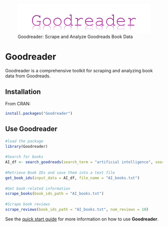 
<figure>
<img src="man/images/logo.png"
alt="Goodreader: Scrape and Analyze Goodreads Book Data" />
<figcaption aria-hidden="true">Goodreader: Scrape and Analyze Goodreads
Book Data</figcaption>
</figure>

# Goodreader

Goodreader is a comprehensive toolkit for scraping and analyzing book
data from Goodreads.

## Installation

From CRAN:

``` r
install.packages("Goodreader") 
```

## Use Goodreader

``` r
#load the package
library(Goodreader)

#Search for books
AI_df <- search_goodreads(search_term = "artificial intelligence", search_in = "title", num_books = 10, sort_by = "ratings")

#Retrieve Book IDs and save them into a text file
get_book_ids(input_data = AI_df, file_name = "AI_books.txt")

#Get book-related information
scrape_books(book_ids_path = "AI_books.txt")

#Scrape book reviews
scrape_reviews(book_ids_path = "AI_books.txt", num_reviews = 10)
```

See the [quick start guide](/vignettes/Intro_to_Goodreader.Rmd) for more
information on how to use **Goodreader**.
